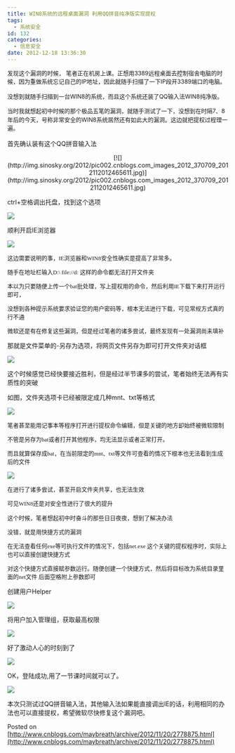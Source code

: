 ```yaml
---
title: WIN8系统的远程桌面漏洞 利用QQ拼音纯净版实现提权
tags:
  - 系统安全
id: 132
categories:
  - 信息安全
date: 2012-12-18 13:36:30
---
```


<span style="font-size: 13px; font-weight: normal; line-height: 1.5;">发现这个漏洞的时候，</span><span style="font-size: 13px; font-weight: normal; line-height: 1.5;"> 笔者正在机房上课。正想用3389远程桌面去控制宿舍电脑的时候，因为重做系统忘记自己的IP地址，因此就随手扫描了一下IP段开3389端口的电脑。</span>

<span style="font-size: 13px; font-weight: normal; line-height: 1.5;">没想到就随手扫描到一台WIN8的系统，而且这个系统还装了QQ输入法WIN8纯净版。</span>

<span style="font-size: 13px; font-weight: normal; line-height: 1.5;">当时我就想起初中时候的那个极品五笔的漏洞，就随手测试了一下，没想到在时隔7、8年后的今天，号称非常安全的WIN8系统居然还有如此大的漏洞。这边就把提权过程理一遍。</span>

首先确认装有这个QQ拼音输入法

<div style="text-align: center;">[![](http://img.sinosky.org/2012/pic002.cnblogs.com_images_2012_370709_2012112012465611.jpg)](http://img.sinosky.org/2012/pic002.cnblogs.com_images_2012_370709_2012112012465611.jpg)</div>

ctrl+空格调出托盘，找到这个选项

[![](http://img.sinosky.org/2012/pic002.cnblogs.com_images_2012_370709_2012112012470943.jpg)](http://img.sinosky.org/2012/pic002.cnblogs.com_images_2012_370709_2012112012470943.jpg)

顺利开启IE浏览器

[![](http://img.sinosky.org/2012/pic002.cnblogs.com_images_2012_370709_2012112012540075.jpg)](http://img.sinosky.org/2012/pic002.cnblogs.com_images_2012_370709_2012112012540075.jpg)

<div style="text-align: left; font-family: 微软雅黑; font-size: 13px;">这边需要说明的事，IE浏览器和WIN8安全性确实是提高了非常多。

随手在地址栏输入D:\ file://d: 这样的命令都无法打开文件夹

本以为只要随便上传一个bat批处理，写上提权用的命令，然后利用IE下载下来打开运行即可，

没想到各种提示系统要求验证您的用户密码等，根本无法进行下载，可见常规方式真的行不通

微软还是有在修复这些漏洞，但是经过笔者的诸多尝试，最终发现有一处漏洞尚未填补</div>

那就是文件菜单的-另存为选项，将网页文件另存为即可打开文件夹对话框

[![](http://img.sinosky.org/2012/pic002.cnblogs.com_images_2012_370709_2012112013010977.jpg)](http://img.sinosky.org/2012/pic002.cnblogs.com_images_2012_370709_2012112013010977.jpg)

这个时候感觉已经快要接近胜利，但是经过半节课多的尝试，笔者始终无法再有实质性的突破

如图，文件夹选项卡已经被限定成几种mnt、txt等格式

[![](http://img.sinosky.org/2012/pic002.cnblogs.com_images_2012_370709_2012112013030432.jpg)](http://img.sinosky.org/2012/pic002.cnblogs.com_images_2012_370709_2012112013030432.jpg)

<div style="text-align: left; font-family: 微软雅黑; font-size: 13px;">笔者甚至能用记事本等程序打开进行提权命令编辑，但是关键的地方却始终被微软限制

不管是另存为bat或者打开其他程序，均无法显示或者正常打开。

而且就算保存成bat，在当前限定的mnt、txt等文件可查看的情况下根本也无法看到生成后的文件</div>

[![](http://img.sinosky.org/2012/pic002.cnblogs.com_images_2012_370709_2012112013041180.jpg)](http://img.sinosky.org/2012/pic002.cnblogs.com_images_2012_370709_2012112013041180.jpg)

<div style="text-align: left; font-family: 微软雅黑; font-size: 13px;">在进行了诸多尝试，甚至开启文件夹共享，也无法生效

可见WIN8还是对安全性进行了很大的提升</div>
<div style="text-align: left; font-family: 微软雅黑; font-size: 13px;">这个时候，笔者想起初中时奋斗的那些日日夜夜，想到了解决办法

没错，就是用快捷方式的漏洞

在无法查看任何exe等可执行文件的情况下，包括net.exe 这个关键的提权程序时，实际上也可以直接创建快捷方式

对这个快捷方式直接赋参数运行。随便创建一个快捷方式，然后将目标改为系统目录里面的net文件 后面空格附上参数即可</div>

创建用户Helper

[![](http://img.sinosky.org/2012/pic002.cnblogs.com_images_2012_370709_2012112013091651.jpg)](http://img.sinosky.org/2012/pic002.cnblogs.com_images_2012_370709_2012112013091651.jpg)

将用户加入管理组，获取最高权限

[![](http://img.sinosky.org/2012/pic002.cnblogs.com_images_2012_370709_2012112013121284.jpg)](http://img.sinosky.org/2012/pic002.cnblogs.com_images_2012_370709_2012112013121284.jpg)

好了激动人心的时刻到了

[![](http://img.sinosky.org/2012/pic002.cnblogs.com_images_2012_370709_2012112013131278.jpg)](http://img.sinosky.org/2012/pic002.cnblogs.com_images_2012_370709_2012112013131278.jpg)

OK，登陆成功,用了一节课时间就可以了。

[![](http://img.sinosky.org/2012/pic002.cnblogs.com_images_2012_370709_2012112013132698.jpg)](http://img.sinosky.org/2012/pic002.cnblogs.com_images_2012_370709_2012112013132698.jpg)

本次只测试过QQ拼音输入法，其他输入法如果能直接调出IE的话，利用相同的办法也可以直接提权，希望微软尽快修复这个漏洞吧。

Posted on [http://www.cnblogs.com/maybreath/archive/2012/11/20/2778875.html](http://www.cnblogs.com/maybreath/archive/2012/11/20/2778875.html)